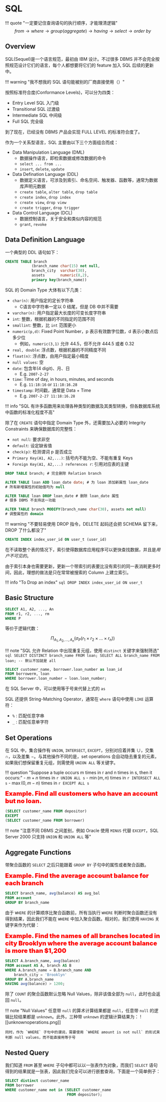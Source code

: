 
# SQL

!!! quote "一定要记住查询语句的执行顺序，才能理清逻辑"
	$$from\rightarrow where \rightarrow group(aggregate)\rightarrow having \rightarrow select \rightarrow order\ by$$

## Overview

SQL(Sequel)是一个语言规范，最初由 IBM 设计。不过很多 DBMS 并不会完全按照规范设计它们的语言，每个人都想要将它们的 feature 加入 SQL 后续的更新中。

!!! warning "我不想我的 SQL 语句能被别的厂商直接使用（）"

按照标准符合度(Conformance Levels)，可以分为四类：

- Entry Level SQL 入门级
- Transitional SQL 过渡级
- Intermediate SQL 中间级
- Full SQL 完全级

到了现在，已经没有 DBMS 产品会实现 FULL LEVEL 的标准符合度了。

作为一个关系型语言，SQL 主要由以下三个方面组合而成：

- Data Manipulation Language (DML)
	- 数据操作语言，即检索数据或修改数据的命令
	- `select ... from ...`
	- `insert`, `delete`, `update`
- Data Defination Language (DDL)
	- 数据定义语言，可涉及到索引、命名空间、触发器、函数等，通常为数据库声明元数据
	- `create table`, `alter table`, `drop table`
	- `create index`, `drop index`
	- `create view`, `drop view`
	- `create trigger`, `drop trigger`
- Data Control Language (DCL)
	- 数据控制语言，关于安全和类似内容的规范
	- `grant`, `revoke`

## Data Definition Language

一个典型的 DDL 语句如下：

```sql
CREATE TABLE branch
			(branch_name char(15) not null,
			branch_city  varchar(30),
			assets       numeric(8,2),
			primary key(branch_name))
```

SQL 的 Domain Type 大体有以下几类：

- `char(n)`: 用户指定的定长字符串
	- C语言中字符串一定以 0 结尾，但是 DB 中并不需要
- `varchar(n)`: 用户指定最大长度的可变长度字符串
- `int`: 整数，根据机器的不同指定的范围不同
- `smallint`: 整数，比 `int` 范围更小
- `numeric(p,d)`: Fixed Point Number，p 表示有效数字位数，d 表示小数点后多少位
	- 例如，`numeric(3,1)` 允许 44.5，但不允许 444.5 或者 0.32
- `real, double`: 浮点数，根据机器的不同精度不同
- `float(n)`: 浮点数，由用户指定最小精度
- `null values`: 空
- `date`: 包含年(4 digit)、月、日
	- E.g. `2007-2-27`
- `time`: Time of day, in hours, minutes, and seconds
	- E.g. `11:18:16` or `11:18:16.28`
- `timestamp`: 时间戳，通常是 Data + Time
	- E.g. `2007-2-27 11:18:16.28`

!!! info "SQL 有许多函数用来处理各种类型的数据及其类型转换，但各数据库系统中函数的标准化程度不高"

除了在 `CREATE` 语句中指定 Domain Type 外，还需要加入必要的 Integrity Constraints 来确保数据库的完整性：

- `not null`: 要求非空
- `default`: 设定缺省值
- `check(p)`: 检测谓词 p 是否成立
- `Primary Key(A1, A2,...)`: 括号内不能为空、不能有重复 Keys
- `Foreign Key(A1, A2,...) references r`: 引用对应表的主键


```sql
DROP TABLE branch; # 完全删除 Relation branch

ALTER TABLE loan ADD loan_date date; # 为 loan 添加新属性 loan_date
# 所有新增属性的初始值均为 null

ALTER TABLE loan DROP loan_date # 删除 loan_date 属性
# 很多 DBMS 不支持这一功能

ALTER TABLE branch MODIFY(branch_name char(30), assets not null)
# 调整属性的 domain
```

!!! warning "不要轻易使用 DROP 指令，DELETE 起码还会把 SCHEMA 留下来，DROP 了什么都没了"

```sql
CREATE INDEX index_user_id ON user_t (user_id)
```

在不读取整个表的情况下，索引使得数据库应用程序可以更快查找数据，并且是*用户不可见的*。

由于索引本身也需要更新，更新一个带索引的表要比没有索引的同一表消耗更多时间，因此，理想的做法是只在常常被搜索的 Column 上建立索引。

!!! info "To Drop an index"
	```sql
	DROP INDEX index_user_id ON user_t
	```

## Basic Structure

```sql
SELECT A1, A2, ..., An
FROM r1, r2, ..., rm
WHERE P
```

等价于逻辑代数：

$$
\Pi_{ A_1, A_2,..., A_n}( \sigma_{ P} (r_1 \times r_2 \times ... \times r_n))
$$

!!! note "SQL 允许 Relation 中出现重复元组，使用 `distinct` 关键字来强制筛选"
	```sql
	SELECT DISTINCT branch_name FROM loan;
	SELECT ALL branch_name FROM loan; -- 默认不加就是 all
	```

```sql
SELECT customer_name, borrower.loan_number as loan_id
FROM borrowerm, loan
WHERE borrower.loan_number = loan.loan_number;
```

在 SQL Server 中，可以使用等于号来代替上式的 `as`

SQL 还提供 String-Matching Operator，通常在 `where` 语句中使用 `LIKE` 运算符：

- `%` : 匹配任意字串
- `_` : 匹配任意单字符

## Set Operations

在 SQL 中，集合操作有 `UNION`, `INTERSECT`, `EXCEPT`，分别对应着并集 $\cup$，交集 $\cap$，以及差集 $-$。与其他操作不同的是，set operations 会自动隐去重复的元素，如果我们想保留重复元组，则需使用 `UNION ALL` 等关键字。

!!! question "Suppose a tuple occurs m times in r and n times in s, then it occurs:"
	- $m+n$ times in `r UNION ALL s`
	- $\min (m,n)$ times in `r INTERSECT ALL s`
	- $\max (0, m-n)$ times in `r EXCEPT ALL s`

<font style="font-weight: 1000;font-size: 20px" color="red">Example. Find all customers who have an account but no loan.</font>

```sql
(SELECT customer_name FROM depositor)
EXCEPT
(SELECT customer_name FROM borrower)
```

!!! note "注意不同 DBMS 之间差别，例如 Oracle 使用 `MINUS` 代替 `EXCEPT`，SQL Server 2000 只支持 `UNION` 和 `UNION ALL` 等"


## Aggregate Functions

带聚合函数的 `SELECT` 之后只能跟着 `GROUP BY` 子句中的属性或者聚合函数。

<font style="font-weight: 1000;font-size: 20px" color="red">Example. Find the average account balance for each branch</font>

```sql
SELECT branch_name, avg(balance) AS avg_bal
FROM account
GROUP BY branch_name
```

由于 `WHERE` 的计算顺序比聚合函数前，所有当执行 `WHERE` 判断时聚合函数还没有得到结果，因此我们不能在 `WHERE` 中加入聚合函数。相对的，我们使用 `HAVING` 关键字来作为代替：

<font style="font-weight: 1000;font-size: 20px" color="red">Example. Find the names of all branches located in city Brooklyn where the average account balance is more than $1,200</font>

```sql
SELECT A.branch_name, avg(balance)
FROM account AS A, branch AS B
WHERE A.branch_name = B.branch_name AND
	branch_city = 'Brooklyn'
GROUP BY A.branch_name
HAVING avg(balance) > 1200;
```

除了 `COUNT` 的聚合函数默认忽略 Null Values，除非该值全部为 `null`，此时也会返回 `null`。

!!! note "Null Values"
	任意带 `null` 的算术计算结果都是 `null`，任意带 `null` 的逻辑比较结果都是 `unknown`。此外，三种带 `unknown` 的逻辑计算结果为：
	![[unknownoperations.png]]
	
	同时，作为 `WHERE` 子句中的谓词，需要使用 `WHERE amount is not null` 的形式来判断 null values，而不能直接用等于号


## Nested Query

我们知道 `FROM` 甚至 `WHERE` 子句中都可以以一张表作为对象，而我们 `SELECT` 语句得到的结果就是一张表，因此我们完全可以进行嵌套查询，下面是一个简单例子：

```sql
SELECT distinct customer_name
FROM borrower
WHERE customer_name not in (SELECT customer_name
							FROM depositor);
```

